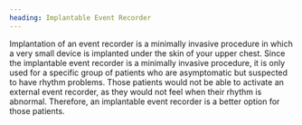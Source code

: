 ```yaml
---
heading: Implantable Event Recorder
---
```


Implantation of an event recorder is a minimally invasive procedure in which a very small device is implanted under the 
skin of your upper chest.
Since the implantable event recorder is a minimally invasive procedure, it is only used for a specific group of patients who are asymptomatic but suspected to have rhythm problems.  Those patients would not be able to activate an external event recorder, as they would not feel when their rhythm is abnormal.  Therefore, an implantable event recorder is a better option for those patients.